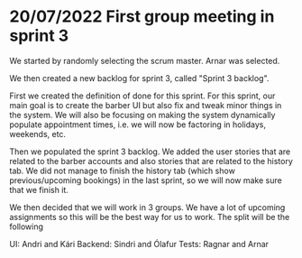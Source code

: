 # 20/07/2022 First group meeting in sprint 3

We started by randomly selecting the scrum master. Arnar was selected. 

We then created a new backlog for sprint 3, called "Sprint 3 backlog".

First we created the definition of done for this sprint. For this sprint, our main goal is to create the barber UI but also fix and tweak minor things in the system. We will also be focusing on making the system dynamically populate appointment times, i.e. we will now be factoring in holidays, weekends, etc.

Then we populated the sprint 3 backlog. We added the user stories that are related to the barber accounts and also stories that are related to the history tab. We did not manage to finish the history tab (which show previous/upcoming bookings) in the last sprint, so we will now make sure that we finish it. 

We then decided that we will work in 3 groups. We have a lot of upcoming assignments so this will be the best way for us to work.
The split will be the following

UI: Andri and Kári
Backend: Sindri and Ólafur
Tests: Ragnar and Arnar
